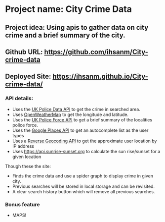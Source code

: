 # Project name: City Crime Data
 ## Project idea: Using apis to gather data on city crime and a brief summary of the city.
 ## Github URL: https://github.com/ihsanm/City-crime-data
 ## Deployed Site: https://ihsanm.github.io/City-crime-data/

 ### API details:

 * Uses the [UK Police Data API](https://data.police.uk/docs/) to get the crime in searched area.
 * Uses [OpenWeatherMap](https://openweathermap.org/api/geocoding-api) to get the longitude and latitude.
 * Uses the [UK Police Force API](https://data.police.uk/docs/method/force/) to get a brief summary of the localities police force.
 * Uses the [Google Places API](https://developers.google.com/maps/documentation/places/web-service/autocomplete) to get an autocomplete list as the user types
  * Uses a [Reverse Geocoding API](https://api.bigdatacloud.net/data/reverse-geocode-client) to get the approximate user location by IP address
  * Uses https://api.sunrise-sunset.org to calculate the sun rise/sunset for a given location

 Though these the site:
 * Finds the crime data and use a spider graph to display crime in given city.
 * Previous searches will be stored in local storage and can be revisited.
 * A clear search history button which will remove all previous searches.

 ### Bonus feature
 * MAPS!